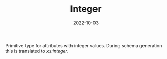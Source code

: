 ﻿---
title: Integer
toc: false
type: specs
date: "2022-10-03"
draft: false
specification: VEC
version: 2.0.1
documentType: "Recommendation"
elementType: Class
classes:
  - Integer
menu_name: vec-2.0.1
---
<p> Primitive type for attributes with integer values. During schema generation this is translated to <i>xs:integer</i>.      </p>